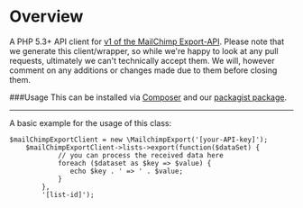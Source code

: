 Overview
=============================================
A PHP 5.3+ API client for [v1 of the MailChimp Export-API](http://apidocs.mailchimp.com/export/1.0/).
Please note that we generate this client/wrapper, so while we're happy to look at any pull requests, ultimately we can't technically accept them.
We will, however comment on any additions or changes made due to them before closing them.


###Usage
This can be installed via [Composer](http://getcomposer.org/) and our [packagist package](https://packagist.org/packages/mailchimp/mailchimp).

---

A basic example for the usage of this class:


    $mailChimpExportClient = new \MailchimpExport('[your-API-key]');
        $mailChimpExportClient->lists->export(function($dataSet) {
                // you can process the received data here
                foreach ($dataset as $key => $value) {
                   echo $key . ' => ' . $value;
                }
            },
            '[list-id]');


